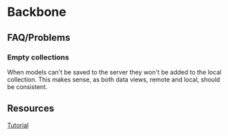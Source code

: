 # Backbone #

## FAQ/Problems ##

### Empty collections ###

When models can't be saved to the server they won't be added to the local collection. This makes sense, as both data views, remote and local, should be consistent.

## Resources ##

[Tutorial](http://arturadib.com/hello-backbonejs/)
